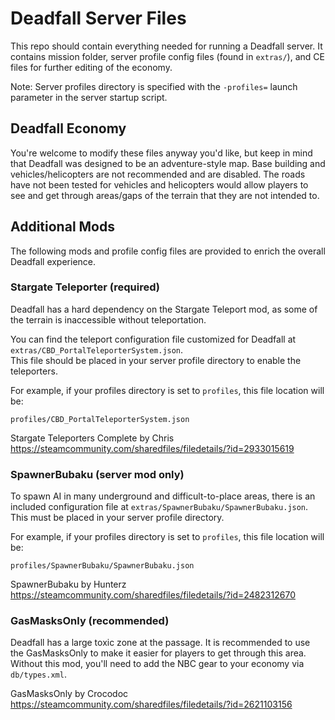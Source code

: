 # Deadfall Server Files

This repo should contain everything needed for running a Deadfall server.  It contains mission folder,
server profile config files (found in `extras/`), and CE files for further editing of the economy.

Note: Server profiles directory is specified with the `-profiles=` launch parameter in the server startup
script.

## Deadfall Economy 

You're welcome to modify these files anyway you'd like, but keep in mind that Deadfall was designed
to be an adventure-style map.  Base building and vehicles/helicopters are not recommended and are disabled.
The roads have not been tested for vehicles and helicopters would allow players to see and get through 
areas/gaps of the terrain that they are not intended to.

## Additional Mods

The following mods and profile config files are provided to enrich the overall Deadfall experience.

### Stargate Teleporter (required)

Deadfall has a hard dependency on the Stargate Teleport mod, as some of the terrain is inaccessible without
teleportation.

You can find the teleport configuration file customized for Deadfall at `extras/CBD_PortalTeleporterSystem.json`.  
This file should be placed in your server profile directory to enable the teleporters.

For example, if your profiles directory is set to `profiles`, this file location will be:

```
profiles/CBD_PortalTeleporterSystem.json
```

Stargate Teleporters Complete by Chris
https://steamcommunity.com/sharedfiles/filedetails/?id=2933015619

### SpawnerBubaku (server mod only)

To spawn AI in many underground and difficult-to-place areas, there is an included configuration file at
`extras/SpawnerBubaku/SpawnerBubaku.json`.  This must be placed in your server profile directory.

For example, if your profiles directory is set to `profiles`, this file location will be:

```
profiles/SpawnerBubaku/SpawnerBubaku.json
```

SpawnerBubaku by Hunterz
https://steamcommunity.com/sharedfiles/filedetails/?id=2482312670


### GasMasksOnly (recommended)

Deadfall has a large toxic zone at the passage.  It is recommended to use the GasMasksOnly to make it
easier for players to get through this area.  Without this mod, you'll need to add the NBC gear to your
economy via `db/types.xml`.

GasMasksOnly by Crocodoc
https://steamcommunity.com/sharedfiles/filedetails/?id=2621103156
